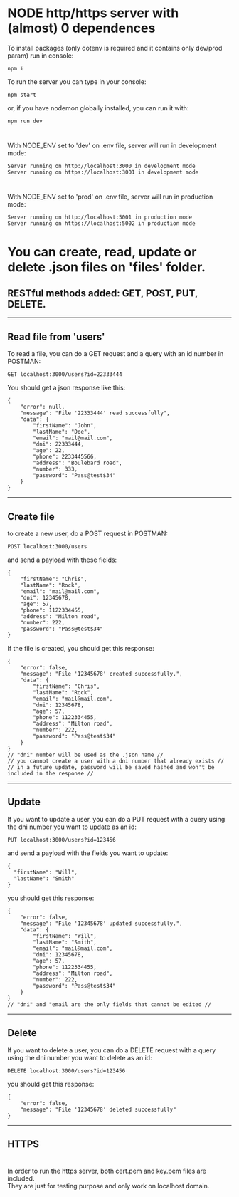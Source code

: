 # NODE http/https server with (almost) 0 dependences

To install packages (only dotenv is required and it contains only dev/prod param)
run in console:
```
npm i
```

To run the server you can type in your console:
```
npm start
```
or, if you have nodemon globally installed, you can run it with:
```
npm run dev
```
#
With NODE_ENV set to 'dev' on .env file, server will run in development mode:
```
Server running on http://localhost:3000 in development mode
Server running on https://localhost:3001 in development mode
```
#
With NODE_ENV set to 'prod' on .env file, server will run in production mode:
```
Server running on http://localhost:5001 in production mode
Server running on https://localhost:5002 in production mode
```
#
# You can create, read, update or delete .json files on 'files' folder.


## RESTful methods added: GET, POST, PUT, DELETE.
---

## Read file from 'users'
To read a file, you can do a GET request and a query with an id number in POSTMAN:
```
GET localhost:3000/users?id=22333444
```

You should get a json response like this:
```
{
    "error": null,
    "message": "File '22333444' read successfully",
    "data": {
        "firstName": "John",
        "lastName": "Doe",
        "email": "mail@mail.com",
        "dni": 22333444,
        "age": 22,
        "phone": 2233445566,
        "address": "Boulebard road",
        "number": 333,
        "password": "Pass@test$34"
    }
}
```
---
## Create file

to create a new user, do a POST request in POSTMAN: 
```
POST localhost:3000/users
```

and send a payload with these fields:
```
{
    "firstName": "Chris",
    "lastName": "Rock",
    "email": "mail@mail.com",
    "dni": 12345678,
    "age": 57,
    "phone": 1122334455,
    "address": "Milton road",
    "number": 222,
    "password": "Pass@test$34"
}
```
If the file is created, you should get this response:
```
{
    "error": false,
    "message": "File '12345678' created successfully.",
    "data": {
        "firstName": "Chris",
        "lastName": "Rock",
        "email": "mail@mail.com",
        "dni": 12345678,
        "age": 57,
        "phone": 1122334455,
        "address": "Milton road",
        "number": 222,
        "password": "Pass@test$34"
    }
}
// "dni" number will be used as the .json name //
// you cannot create a user with a dni number that already exists //
// in a future update, password will be saved hashed and won't be included in the response //
```
---
## Update
If you want to update a user, you can do a PUT request with a query using the dni number you want to update as an id:
```
PUT localhost:3000/users?id=123456
```

and send a payload with the fields you want to update:
```
{
  "firstName": "Will",
  "lastName": "Smith"
}
```
you should get this response:
```
{
    "error": false,
    "message": "File '12345678' updated successfully.",
    "data": {
        "firstName": "Will",
        "lastName": "Smith",
        "email": "mail@mail.com",
        "dni": 12345678,
        "age": 57,
        "phone": 1122334455,
        "address": "Milton road",
        "number": 222,
        "password": "Pass@test$34"
    }
}
// "dni" and "email are the only fields that cannot be edited //
```
---

## Delete
If you want to delete a user, you can do a DELETE request with a query using the dni number you want to delete as an id:
```
DELETE localhost:3000/users?id=123456
```
you should get this response:
```
{
    "error": false,
    "message": "File '12345678' deleted successfully"
}
```
---
## HTTPS
#
In order to run the https server, both cert.pem and key.pem files are included.  
They are just for testing purpose and only work on localhost domain. 
